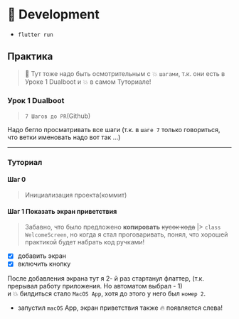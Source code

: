 # 🐝 Development

- `flutter run`

## Практика

> 🦊 Тут тоже надо быть осмотрительным с 💥 `шагами`, т.к. они есть в Уроке 1 Dualboot и 💥 в самом Туториале!

### Урок 1 Dualboot

> `7 Шагов до PR`(Github)

Надо бегло просматривать все шаги (т.к. в `шаге 7` только говориться, что ветки именовать надо вот так ...)

---

### Туториал

#### Шаг 0

> Инициализация проекта(коммит)

#### Шаг 1 Показать экран приветствия

> Забавно, что было предложено **копировать** ~~кусок кода~~ |> `class WelcomeScreen`, но когда я стал проговаривать, понял, что хорошей практикой будет набрать код ручками!

- [x] добавить экран
- [x] включить кнопку

После добавления экрана тут я 2- й раз стартанул флаттер, (т.к. прерывал работу приложения. Но автоматом выбрал - 1) <br/>
и 💥 билдиться стало `MacOS App`, хотя до этого у него был `номер 2`.

- запустил `macOS` App, экран приветствия также 🔥 появляется слева!
